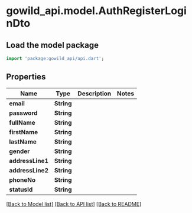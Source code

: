 # gowild_api.model.AuthRegisterLoginDto

## Load the model package
```dart
import 'package:gowild_api/api.dart';
```

## Properties
Name | Type | Description | Notes
------------ | ------------- | ------------- | -------------
**email** | **String** |  | 
**password** | **String** |  | 
**fullName** | **String** |  | 
**firstName** | **String** |  | 
**lastName** | **String** |  | 
**gender** | **String** |  | 
**addressLine1** | **String** |  | 
**addressLine2** | **String** |  | 
**phoneNo** | **String** |  | 
**statusId** | **String** |  | 

[[Back to Model list]](../README.md#documentation-for-models) [[Back to API list]](../README.md#documentation-for-api-endpoints) [[Back to README]](../README.md)


